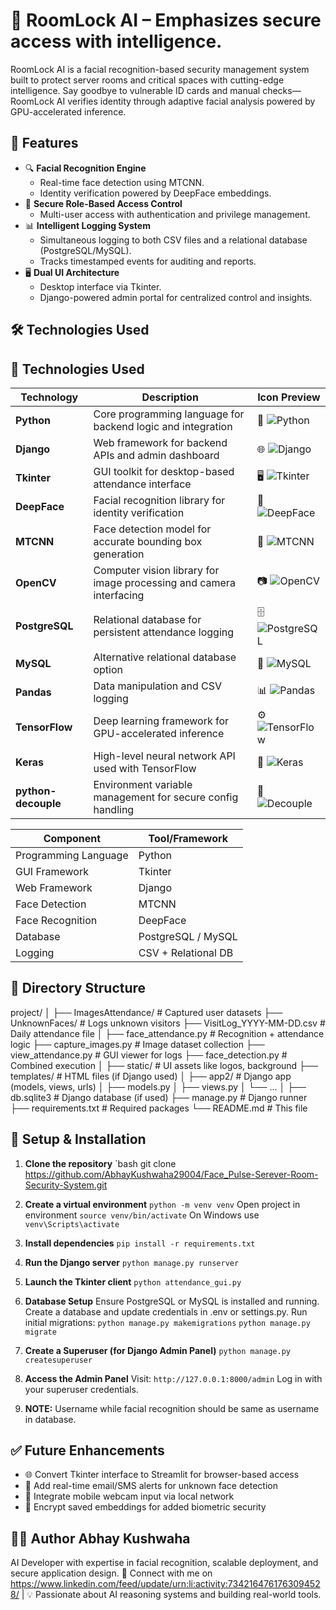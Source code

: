 # 🧠 RoomLock AI – Emphasizes secure access with intelligence.

RoomLock AI is a facial recognition-based security management system built to protect server rooms and critical spaces with cutting-edge intelligence. Say goodbye to vulnerable ID cards and manual checks—RoomLock AI verifies identity through adaptive facial analysis powered by GPU-accelerated inference.

## 📌 Features

- 🔍 **Facial Recognition Engine**
  - Real-time face detection using MTCNN.
  - Identity verification powered by DeepFace embeddings.
- 🔐 **Secure Role-Based Access Control**
  - Multi-user access with authentication and privilege management.
- 📊 **Intelligent Logging System**
  - Simultaneous logging to both CSV files and a relational database (PostgreSQL/MySQL).
  - Tracks timestamped events for auditing and reports.
- 🖥️ **Dual UI Architecture**
  - Desktop interface via Tkinter.
  - Django-powered admin portal for centralized control and insights.

## 🛠️ Technologies Used
## 🧰 Technologies Used

| Technology       | Description                                                                 | Icon Preview |
|------------------|-----------------------------------------------------------------------------|--------------|
| **Python**       | Core programming language for backend logic and integration                 | 🐍 ![Python](https://img.icons8.com/color/48/python.png) |
| **Django**       | Web framework for backend APIs and admin dashboard                          | 🌐 ![Django](https://img.icons8.com/color/48/django.png) |
| **Tkinter**      | GUI toolkit for desktop-based attendance interface                          | 🖥️ ![Tkinter](https://img.icons8.com/ios-filled/48/window.png) |
| **DeepFace**     | Facial recognition library for identity verification                        | 🧠 ![DeepFace](https://img.icons8.com/fluency/48/artificial-intelligence.png) |
| **MTCNN**        | Face detection model for accurate bounding box generation                   | 🎯 ![MTCNN](https://img.icons8.com/fluency/48/face-recognition.png) |
| **OpenCV**       | Computer vision library for image processing and camera interfacing         | 📷 ![OpenCV](https://img.icons8.com/color/48/opencv.png) |
| **PostgreSQL**   | Relational database for persistent attendance logging                       | 🗄️ ![PostgreSQL](https://img.icons8.com/color/48/postgresql.png) |
| **MySQL**        | Alternative relational database option                                      | 💾 ![MySQL](https://img.icons8.com/color/48/mysql-logo.png) |
| **Pandas**       | Data manipulation and CSV logging                                            | 📊 ![Pandas](https://img.icons8.com/color/48/pandas.png) |
| **TensorFlow**   | Deep learning framework for GPU-accelerated inference                       | ⚙️ ![TensorFlow](https://img.icons8.com/color/48/tensorflow.png) |
| **Keras**        | High-level neural network API used with TensorFlow                          | 🔧 ![Keras](https://img.icons8.com/color/48/keras.png) |
| **python-decouple** | Environment variable management for secure config handling              | 🔐 ![Decouple](https://img.icons8.com/fluency/48/settings.png) |

| Component            | Tool/Framework        |
|----------------------|-----------------------|
| Programming Language | Python                |
| GUI Framework        | Tkinter               |
| Web Framework        | Django                |
| Face Detection       | MTCNN                 |
| Face Recognition     | DeepFace              |
| Database             | PostgreSQL / MySQL    |
| Logging              | CSV + Relational DB   |

## 📁 Directory Structure
project/
│
├── ImagesAttendance/ # Captured user datasets
├── UnknownFaces/ # Logs unknown visitors
├── VisitLog_YYYY-MM-DD.csv # Daily attendance file
│
├── face_attendance.py # Recognition + attendance logic
├── capture_images.py # Image dataset collection
├── view_attendance.py # GUI viewer for logs
├── face_detection.py # Combined execution
│
├── static/ # UI assets like logos, background
├── templates/ # HTML files (if Django used)
│
├── app2/ # Django app (models, views, urls)
│ ├── models.py
│ ├── views.py
│ └── ...
│
├── db.sqlite3 # Django database (if used)
├── manage.py # Django runner
├── requirements.txt # Required packages
└── README.md # This file

## 🚀 Setup & Installation

1. **Clone the repository**
    `bash
     git clone https://github.com/AbhayKushwaha29004/Face_Pulse-Serever-Room-Security-System.git
   
2. **Create a virtual environment**
     `python -m venv venv`
     Open project in environment
    `source venv/bin/activate`
     On Windows use
    `venv\Scripts\activate`
   
3. **Install dependencies**
    `pip install -r requirements.txt`

4. **Run the Django server**
    `python manage.py runserver`

5. **Launch the Tkinter client**
    `python attendance_gui.py`
   
6. **Database Setup**
     Ensure PostgreSQL or MySQL is installed and running.
     Create a database and update credentials in .env or settings.py.
     Run initial migrations:
      `python manage.py makemigrations`
      `python manage.py migrate`

7. **Create a Superuser (for Django Admin Panel)**
    `python manage.py createsuperuser`
   
8. **Access the Admin Panel**
      Visit: `http://127.0.0.1:8000/admin`
      Log in with your superuser credentials.
     
9. **NOTE:**
      Username while facial recognition should be same as username in database.
  
## ✅ Future Enhancements
- 🌐 Convert Tkinter interface to Streamlit for browser-based access
- 📶 Add real-time email/SMS alerts for unknown face detection
- 📱 Integrate mobile webcam input via local network
- 🔐 Encrypt saved embeddings for added biometric security
## 👨‍💻 Author Abhay Kushwaha
AI Developer with expertise in facial recognition, scalable deployment, and secure application design.
🌟 Connect with me on https://www.linkedin.com/feed/update/urn:li:activity:7342164761763094528/ | 💡 Passionate about AI reasoning systems and building real-world tools.
